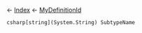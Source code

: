 ← [Index](Api-Index) ← [MyDefinitionId](VRage.Game.MyDefinitionId)

```csharp[string](System.String) SubtypeName```